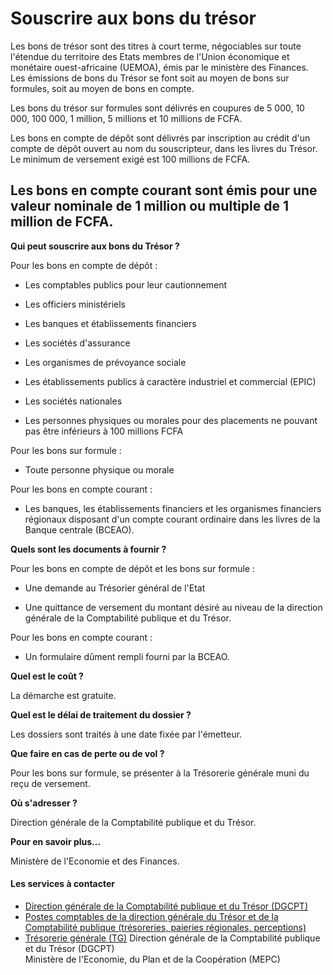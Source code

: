 # Souscrire aux bons du trésor

Les bons de trésor sont des titres à court terme, négociables sur toute l'étendue du territoire des Etats membres de l'Union économique et monétaire ouest-africaine (UEMOA), émis par le ministère des Finances. Les émissions de bons du Trésor se font soit au moyen de bons sur formules, soit au moyen de bons en compte.  
  
Les bons du trésor sur formules sont délivrés en coupures de 5 000, 10 000, 100 000, 1 million, 5 millions et 10 millions de FCFA.  
  
Les bons en compte de dépôt sont délivrés par inscription au crédit d'un compte de dépôt ouvert au nom du souscripteur, dans les livres du Trésor. Le minimum de versement exigé est 100 millions de FCFA.  
  
Les bons en compte courant sont émis pour une valeur nominale de 1 million ou multiple de 1 million de FCFA.
--------------------------------------------------------------------------------------------------------------------------------------------------------------------------------------------------------------------------------------------------------------------------------------------------------------------------------------------------------------------------------------------------------------------------------------------------------------------------------------------------------------------------------------------------------------------------------------------------------------------------------------------------------------------------------------------------------------------------------------------------------------------------------------------------------

**Qui peut souscrire aux bons du Trésor ?**

Pour les bons en compte de dépôt :  

*   Les comptables publics pour leur cautionnement

*   Les officiers ministériels

*   Les banques et établissements financiers

*   Les sociétés d'assurance

*   Les organismes de prévoyance sociale

*   Les établissements publics à caractère industriel et commercial (EPIC)

*   Les sociétés nationales

*   Les personnes physiques ou morales pour des placements ne pouvant pas être inférieurs à 100 millions FCFA

Pour les bons sur formule :  

*   Toute personne physique ou morale

Pour les bons en compte courant :  
  

*   Les banques, les établissements financiers et les organismes financiers régionaux disposant d'un compte courant ordinaire dans les livres de la Banque centrale (BCEAO).

**Quels sont les documents à fournir ?**

Pour les bons en compte de dépôt et les bons sur formule :

*   Une demande au Trésorier général de l'Etat

*   Une quittance de versement du montant désiré au niveau de la direction générale de la Comptabilité publique et du Trésor.

Pour les bons en compte courant :  

*   Un formulaire dûment rempli fourni par la BCEAO.  
    

**Quel est le coût ?**

La démarche est gratuite.  

**Quel est le délai de traitement du dossier ?**

Les dossiers sont traités à une date fixée par l'émetteur.

**Que faire en cas de perte ou de vol ?**

Pour les bons sur formule, se présenter à la Trésorerie générale muni du reçu de versement.

**Où s'adresser ?**

Direction générale de la Comptabilité publique et du Trésor.  
  
**Pour en savoir plus...**  
  
Ministère de l'Economie et des Finances.

#### Les services à contacter

*   [Direction générale de la Comptabilité publique et du Trésor (DGCPT)](../../../services/direction-generale-de-la-comptabilite-publique-et-du-tresor-dgcpt.md)
*   [Postes comptables de la direction générale du Trésor et de la Comptabilité publique (trésoreries, paieries régionales, perceptions)](../../../services/postes-comptables-de-la-direction-generale-du-tresor-et-de-la-comptabilite-publique-tresoreries-paieries-regionales-perceptions.md)
*   [Trésorerie générale (TG)](../../../services/tresorerie-generale-tg.md) Direction générale de la Comptabilité publique et du Trésor (DGCPT)  
    Ministère de l'Economie, du Plan et de la Coopération (MEPC)